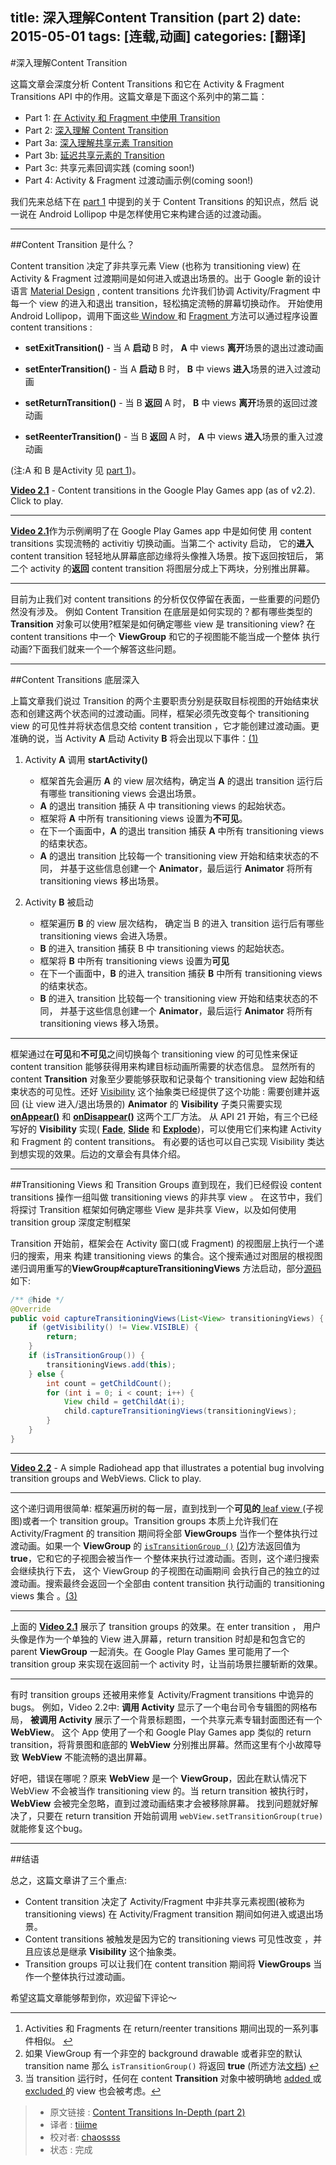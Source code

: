 
title: 深入理解Content Transition  (part 2)
date: 2015-05-01
tags: [连载,动画]
categories: [翻译]
---

#深入理解Content Transition

这篇文章会深度分析 Content Transitions 和它在 Activity & Fragment Transitions API 中的作用。这篇文章是下面这个系列中的第二篇：

- Part 1: [在 Activity 和 Fragment 中使用 Transition ][part-1]
- Part 2: [深入理解 Content Transition][part-2]
- Part 3a: [深入理解共享元素 Transition][part3a]
- Part 3b:  [延迟共享元素的 Transition][part-3b]
- Part 3c: 共享元素回调实践 (coming soon!)
- Part 4:  Activity & Fragment 过渡动画示例(coming soon!)
<!--more-->
我们先来总结下在 [part 1][part-1] 中提到的关于 Content Transitions 的知识点，然后
说一说在 Android Lollipop 中是怎样使用它来构建合适的过渡动画。

---

##Content Transition 是什么？

Content transition 决定了非共享元素 View (也称为 transitioning view) 在
Activity & Fragment 过渡期间是如何进入或退出场景的。出于 Google 新的设计语言
[Material Design][md-design] , content transitions 允许我们协调 Activity/Fragment 中每一个
 view 的进入和退出 transition，轻松搞定流畅的屏幕切换动作。
开始使用 Android Lollipop，调用下面这些[ Window ][window] 和
[ Fragment ][fragment] 方法可以通过程序设置 content transitions :


- **setExitTransition()** - 当 A **启动** B 时， **A** 中 views **离开**场景的退出过渡动画

- **setEnterTransition()** - 当 A **启动** B 时， **B** 中 views **进入**场景的进入过渡动画

- **setReturnTransition()** - 当 B **返回** A 时， **B** 中 views **离开**场景的返回过渡动画

- **setReenterTransition()** - 当 B **返回** A 时， **A** 中 views **进入**场景的重入过渡动画

(注:A 和 B 是Activity 见 [part 1][part-1])。

[**Video 2.1**][video2.1] - Content transitions in the Google Play Games app (as of v2.2). Click to play.

---


[**Video 2.1**][video2.1]作为示例阐明了在 Google Play Games app 中是如何使
用 content transitions 实现流畅的 activitiy 切换动画。当第二个 activity 启动，
它的**进入** content transition 轻轻地从屏幕底部边缘将头像推入场景。按下返回按钮后，
第二个 activity 的**返回** content transition 将图层分成上下两块，分别推出屏幕。


---

目前为止我们对 content transitions 的分析仅仅停留在表面，一些重要的问题仍然没有涉及。
例如 Content Transition 在底层是如何实现的？都有哪些类型的 **Transition** 对象可以使用?框架是如何确定哪些 view
是 transitioning view? 在 content transitions 中一个 **ViewGroup** 和它的子视图能不能当成一个整体
执行动画?下面我们就来一个一个解答这些问题。

---

##Content Transitions 底层深入

上篇文章我们说过 Transition 的两个主要职责分别是获取目标视图的开始结束状态和创建这两个状态间的过渡动画。同样，框架必须先改变每个 transitioning view 的可见性并将状态信息交给 content
transition ，它才能创建过渡动画。更准确的说，当 Activity **A** 启动 Activity **B** 将会出现以下事件：<a id="1" href="#b1">(1)</a>

1. Activity **A** 调用 **startActivity()**

	-  框架首先会遍历 **A** 的 view 层次结构，确定当 **A** 的退出 transition 运行后有哪些
	transitioning views 会退出场景。
	- **A** 的退出 transition 捕获 A 中 transitioning views 的起始状态。
	- 框架将 **A** 中所有 transitioning views 设置为**不可见**。
	- 在下一个画面中，**A** 的退出 transition 捕获 **A** 中所有 transitioning views 的结束状态。
	- **A** 的退出 transition 比较每一个 transitioning view 开始和结束状态的不同，
	并基于这些信息创建一个 **Animator**，最后运行 **Animator** 将所有 transitioning views
	移出场景。

2. Activity **B** 被启动
	- 框架遍历 **B** 的 view 层次结构， 确定当 B 的进入 transition 运行后有哪些
	   transitioning views 会进入场景。
	-  **B** 的进入 transition 捕获 B 中 transitioning views 的起始状态。
	-  框架将 **B** 中所有  transitioning views  设置为**可见**
	-  在下一个画面中，**B** 的进入 transition 捕获 **B** 中所有 transitioning views 的结束状态。
	-  **B** 的进入 transition 比较每一个 transitioning view 开始和结束状态的不同，
	并基于这些信息创建一个 **Animator**，最后运行 **Animator** 将所有 transitioning views
	移入场景。

---

框架通过在**可见**和**不可见**之间切换每个 transitioning view 的可见性来保证
content transition 能够获得用来构建目标动画所需要的状态信息。
显然所有的 content **Transition** 对象至少要能够获取和记录每个 transitioning view
起始和结束状态的可见性。还好 [Visibility][Visibility] 这个抽象类已经提供了这个功能 :
需要创建并返回 (让 view 进入/退出场景的) **Animator** 的 **Visibility**
子类只需要实现 [**onAppear()**][onAppear]  和 [**onDisappear()**][onDisappear] 这两个工厂方法。
从 API 21 开始，有三个已经写好的 **Visibility** 实现( [**Fade**][Fade], [**Slide**][slide] 和 [**Explode**][explode])，可以使用它们来构建  Activity 和 Fragment 的 content transitions。
有必要的话也可以自己实现 Visibility 类达到想实现的效果。后边的文章会有具体介绍。

---

##Transitioning Views 和 Transition Groups
直到现在，我们已经假设 content transitions 操作一组叫做 transitioning views 的非共享 view 。
在这节中，我们将探讨 Transition 框架如何确定哪些 View 是非共享 View，以及如何使用 transition group 深度定制框架

Transition 开始前，框架会在 Activity 窗口(或 Fragment) 的视图层上执行一个递归的搜索，用来
构建 transitioning views 的集合。这个搜索通过对图层的根视图递归调用重写的**ViewGroup#captureTransitioningViews** 方法启动，部分[源码][source-code]如下:

```java
/** @hide */
@Override
public void captureTransitioningViews(List<View> transitioningViews) {
    if (getVisibility() != View.VISIBLE) {
        return;
    }
    if (isTransitionGroup()) {
        transitioningViews.add(this);
    } else {
        int count = getChildCount();
        for (int i = 0; i < count; i++) {
            View child = getChildAt(i);
            child.captureTransitioningViews(transitioningViews);
        }
    }
}
```

---


[**Video 2.2**][video2.2] - A simple Radiohead app that illustrates a potential bug involving transition groups and WebViews. Click to play.

---

这个递归调用很简单: 框架遍历树的每一层，直到找到一个**可见的**[ leaf view ][leafview] (子视图)或者一个 transition group。Transition groups 本质上允许我们在 Activity/Fragment 的 transition
期间将全部 **ViewGroups** 当作一个整体执行过渡动画。如果一个 **ViewGroup** 的
[`isTransitionGroup ()`][isTransitionGroup] <a id="2" href="#b2">(2)</a>方法返回值为 **true**，它和它的子视图会被当作一
个整体来执行过渡动画。否则，这个递归搜索会继续执行下去， 这个 ViewGroup 的子视图在动画期间
会执行自己的独立的过渡动画。搜索最终会返回一个全部由 content transition
 执行动画的 transitioning views 集合 。<a id="3" href="#b3">(3)</a>

---

上面的 [**Video 2.1**][video2.1] 展示了 transition groups  的效果。在 enter transition ，
用户头像是作为一个单独的 View 进入屏幕，return transition 时却是和包含它的 parent
**ViewGroup** 一起消失。在  Google Play Games 里可能用了一个 transition group
来实现在返回前一个 activity 时，让当前场景拦腰斩断的效果。

---

有时 transition groups 还被用来修复 Activity/Fragment transitions 中诡异的 bugs。
例如，Video 2.2中: **调用 Activity** 显示了一个电台司令专辑图的网格布局，
**被调用 Activity** 展示了一个背景标题图，一个共享元素专辑封面图还有一个 **WebView**。
这个 App 使用了一个和 Google Play Games app 类似的 return transition，将背景图和底部的
**WebView** 分别推出屏幕。然而这里有个小故障导致 **WebView** 不能流畅的退出屏幕。

好吧，错误在哪呢？原来 **WebView** 是一个 **ViewGroup**，因此在默认情况下 WebView 不会被当作 transitioning view
的。当 return transition 被执行时，**WebView** 会被完全忽略，直到过渡动画结束才会被移除屏幕。
找到问题就好解决了，只要在 return transition 开始前调用 `webView.setTransitionGroup(true)`
就能修复这个bug。

---

##结语

总之，这篇文章讲了三个重点:

-  Content transition 决定了 Activity/Fragment 中非共享元素视图(被称为 transitioning views)
	在 Activity/Fragment transition 期间如何进入或退出场景。
- Content transitions 被触发是因为它的 transitioning views 可见性改变  ，并且应该总是继承
	**Visibility** 这个抽象类。
- Transition groups 可以让我们在 content transition 期间将 **ViewGroups**
	当作一个整体执行过渡动画。

希望这篇文章能够帮到你，欢迎留下评论～

---

1. Activities 和 Fragments 在  return/reenter transitions 期间出现的一系列事件相似。
	<a id="b1" href="#1">↩</a>
2. 如果 ViewGroup 有一个非空的  background drawable 或者非空的默认 transition name 那么
	`isTransitionGroup()` 将返回 **true** (所述方法[文档][isTransitionGroup])
	<a id="b2" href="#2">↩</a>
3. 当 transition 运行时，任何在 content **Transition** 对象中被明确地 [ added ][addTarget]或
	[ excluded ][excludeTarget] 的 view 也会被考虑。<a id="b3" href="#3">↩</a>


[source-url]:http://www.androiddesignpatterns.com/2014/12/activity-fragment-content-transitions-in-depth-part2.html

[part-1]:http://www.androiddesignpatterns.com/2014/12/activity-fragment-transitions-in-android-lollipop-part1.html
[part-2]:http://www.androiddesignpatterns.com/2014/12/activity-fragment-content-transitions-in-depth-part2.html
[part3a]:http://www.androiddesignpatterns.com/2015/01/activity-fragment-shared-element-transitions-in-depth-part3a.html
[part-3b]:http://www.androiddesignpatterns.com/2015/03/activity-postponed-shared-element-transitions-part3b.html
[md-design]:http://www.google.com/design/spec/animation/meaningful-transitions.html
[window]:http://developer.android.com/reference/android/view/Window.html
[fragment]:http://developer.android.com/reference/android/app/Fragment.html
[video2.1]:http://www.androiddesignpatterns.com/assets/videos/posts/2014/12/15/games-opt.mp4
[jump1]:http://www.androiddesignpatterns.com/2014/12/activity-fragment-content-transitions-in-depth-part2.html#footnote1
[Visibility]:https://developer.android.com/reference/android/transition/Visibility.html
[onAppear]:https://developer.android.com/reference/android/transition/Visibility.html#onAppear(android.view.ViewGroup,%20android.transition.TransitionValues,%20int,%20android.transition.TransitionValues,%20int)
[onDisappear]:https://developer.android.com/reference/android/transition/Visibility.html#onDisappear(android.view.ViewGroup,%20android.transition.TransitionValues,%20int,%20android.transition.TransitionValues,%20int)
[Fade]:https://developer.android.com/reference/android/transition/Fade.html
[slide]:https://developer.android.com/reference/android/transition/Slide.html
[explode]:https://developer.android.com/reference/android/transition/Explode.html
[source-code]:https://github.com/android/platform_frameworks_base/blob/lollipop-release/core/java/android/view/ViewGroup.java#L6243-L6258
[leafview]:https://github.com/android/platform_frameworks_base/blob/lollipop-release/core/java/android/view/View.java#L19351-L19362
[isTransitionGroup]:https://developer.android.com/reference/android/view/ViewGroup.html#isTransitionGroup()
[video2.2]:http://www.androiddesignpatterns.com/assets/videos/posts/2014/12/15/webview-opt.mp4
[addTarget]:https://developer.android.com/reference/android/transition/Transition.html#addTarget(android.view.View)
[excludeTarget]:https://developer.android.com/reference/android/transition/Transition.html#excludeTarget(android.view.View,%20boolean)


> * 原文链接 :  [Content Transitions In-Depth (part 2)][source-url]
> * 译者 : [tiiime](https://github.com/tiiime)
> * 校对者: [chaossss](https://github.com/chaossss)
> * 状态 :  完成
